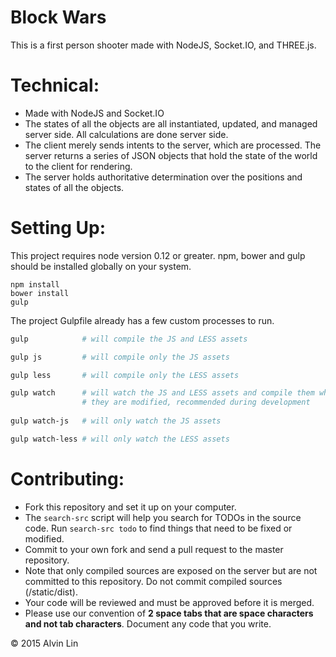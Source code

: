 # Block Wars

This is a first person shooter made with NodeJS, Socket.IO, and THREE.js.

# Technical:
  - Made with NodeJS and Socket.IO
  - The states of all the objects are all instantiated, updated, and managed
  server side. All calculations are done server side.
  - The client merely sends intents to the server, which are processed. The
  server returns a series of JSON objects that hold the state of the world to
  the client for rendering.
  - The server holds authoritative determination over the positions and states
  of all the objects.

# Setting Up:
  This project requires node version 0.12 or greater.
  npm, bower and gulp should be installed globally on your system.
  ```
  npm install
  bower install
  gulp
  ```
  The project Gulpfile already has a few custom processes to run.  
  ```bash
  gulp            # will compile the JS and LESS assets
  
  gulp js         # will compile only the JS assets
  
  gulp less       # will compile only the LESS assets
  
  gulp watch      # will watch the JS and LESS assets and compile them when
                  # they are modified, recommended during development
                
  gulp watch-js   # will only watch the JS assets
  
  gulp watch-less # will only watch the LESS assets
  ```
  
# Contributing:
  - Fork this repository and set it up on your computer.
  - The `search-src` script will help you search for TODOs in the source code.
  Run `search-src todo` to find things that need to be fixed or modified.
  - Commit to your own fork and send a pull request to the master repository.
  - Note that only compiled sources are exposed on the server but are not
  committed to this repository. Do not commit compiled sources (/static/dist).
  - Your code will be reviewed and must be approved before it is merged.
  - Please use our convention of **2 space tabs that are space characters and
  not tab characters**. Document any code that you write.

&copy; 2015 Alvin Lin
